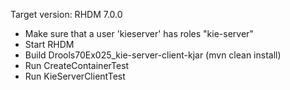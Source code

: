 Target version: RHDM 7.0.0

- Make sure that a user 'kieserver' has roles "kie-server"
- Start RHDM
- Build Drools70Ex025_kie-server-client-kjar (mvn clean install)
- Run CreateContainerTest
- Run KieServerClientTest

